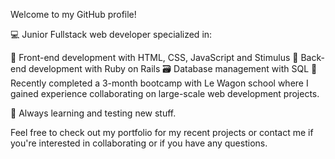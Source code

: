 Welcome to my GitHub profile!

💻 Junior Fullstack web developer specialized in:

🎨 Front-end development with HTML, CSS, JavaScript and Stimulus
💾 Back-end development with Ruby on Rails
🗃️ Database management with SQL
🚀 Recently completed a 3-month bootcamp with Le Wagon school where I gained experience collaborating on large-scale web development projects.

🌱 Always learning and testing new stuff.

Feel free to check out my portfolio for my recent projects or contact me if you're interested in collaborating or if you have any questions.
